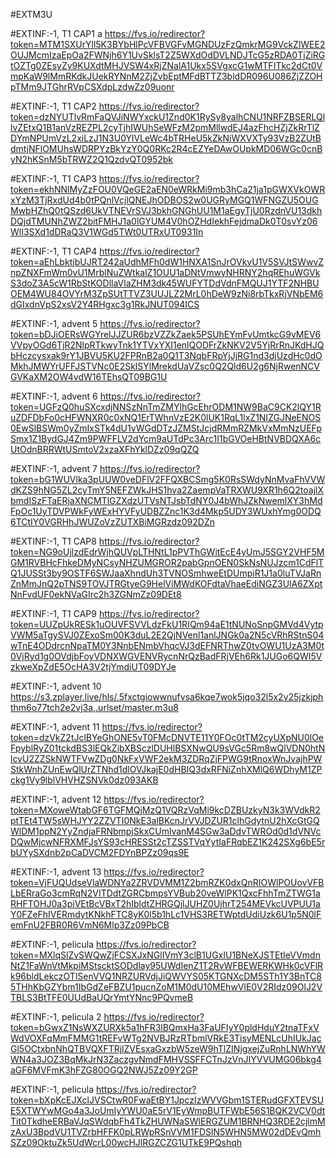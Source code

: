 #EXTM3U

#EXTINF:-1, T1 CAP1 a
https://fvs.io/redirector?token=MTM1SXUrYll5K3BYbHlPcVFBVGFvMGNDUzFzQmkrMG9VckZlWEE2OUJMcmIzaEpOa2FWNjh6Y1UvSklsT2Z5WXdOdDVLNDJTcG5zRDA0TjZiRGtOZTg0ZEsyZy9KUXdtMHJVSW4xRjZNalA1Ukx5SVgxcG1wMTFITkc2dCt0VmpKaW9lMmRKdkJUekRYNnM2ZjZvbEptMFdBTTZ3bldDR096U086ZjZZOHpTMm9JTGhrRVpCSXdpLzdwZz09uonr


#EXTINF:-1, T1 CAP2
https://fvs.io/redirector?token=dzNYUTlvRmFaQVJiNWYxckU1Znd0K1RySy8yalhCNU1NRFZBSERLQllvZEtxQ1B1anVzREZPL2cyTjhIWUhSeWFzM2pmMllwdEJ4azFhcHZjZkRrTlZDYmNPUmVzL2xiLzJ1N3U0YlVLeWc4bTRHeU5kZkNiWXVXTy93VzB2ZUtBdmtjNFlOMUhsWDRPYzBkYzY0Q0RKc2R4cEZYeDAwOUpkMD06WGc0cnByN2hKSnM5bTRWZ2Q1QzdvQT0952bk


#EXTINF:-1, T1 CAP3
https://fvs.io/redirector?token=ekhNNlMyZzFOU0VQeGE2aEN0eWRkMi9mb3hCa21ja1pGWXVkOWRxYzM3TjRxdUd4b0tPQnlVcjlQNEJhODBOS2w0UGRyMGQ1WFNGZU5OUGMwbHZhQ0tQSzd6UkVTNEVrSVJ3bkhGNGhUU1M1aEgyTjU0RzdnVU13dkhDQjdTMUNhZWZ2bitFMHJ1a0lGYUM4V0hOZHdIekhFejdmaDk0T0svYz06WlI3SXd1dDRaQ3V1WGd5TWt0UTRxUT0931In


#EXTINF:-1, T1 CAP4
https://fvs.io/redirector?token=aEhLbktjbUJRT242aUdhMFh0dW1HNXA1SnJrOVkvU1V5SVJtSWwvZnpZNXFmWm0vU1MrblNuZWtkalZ1OUU1aDNtVmwyNHRNY2hqREhuWGVkS3doZ3A5cW1RbStKODllaVlaZHM3dk45WUFYTDdVdnFMQUJ1YTF2NHBUOEM4WU84OVYrM3ZpSUtTTVZ3UUJLZ2MrL0hDeW9zNi8rbTkxRjVNbEM6dGIxdnVpS2xsV2Y4RHgxc3g1RkJNUT094ICS


#EXTINF:-1, advent 5
https://fvs.io/redirector?token=bDJiOERsWGYrelJJZUR6bzVZZkZaek5PSUhEYmFvUmtkcG9vMEV6VVpyOGd6TjR2NlpRTkwyTnk1YTVxYXI1enlQODFrZkNKV2V5YjRrRnJKdHJQbHczcysxak9rY1JBVU5KU2FPRnB2a0Q1T3NqbFRpYjJjRG1nd3djUzdHc0dOMkhJMWYrUFFJSTVNc0E2SklSYlMrekdUaVZsc0Q2Qld6U2g6NjRwenNCVGVKaXM2OW4vdW16TEhsQT09BG1U

#EXTINF:-1, advent 6
https://fvs.io/redirector?token=UGFzQ0huSXcxdjNNSzNnTmZMYlhGcEhrODM1NW9BaC9CK2lQY1RuZDFDbFo0cHFWNXR0c0xNQ1ErTWhnVzE2K0lUK1RqL1lxZ1NIZGJNeENOS0EwSlBSWm0yZmIxSTk4dU1vWGdDTzJZMStJcjdRMmRZMkVxMmNzUEFpSmx1Z1BydGJ4Zm9PWFFLV2dYcm9aUTdPc3Arc1I1bGVOeHBtNVBDQXA6cUtOdnBRRWtUSmtoV2xzaXFhYklDZz09qQZQ


#EXTINF:-1, advent 7
https://fvs.io/redirector?token=bG1WUVlka3pUUW0veDFlV2FFQXBCSmg5K0RsSWdyNnMvaFhVVWdKZS9hNG5ZL2cyTmY5NEFZWkJHS1hva2ZaempVaTRXWU9XR1h6Q2toajlXbmdISzFTaERjaXNCMTlGZXdzUTVsNTJsbTdNY0J4bWhJZkNwemlXY3hMdFpOc1UyTDVPWkFyWExHYVFyUDBZZnc1K3d4Mkp5UDY3WUxhYmg0ODQ6TCtIY0VGRHhJWUZoVzZUTXBiMGRzdz092DZn


#EXTINF:-1, T1 CAP8
https://fvs.io/redirector?token=NG9oUjlzdEdrWjhQUVpLTHNtL1pPVThGWitEcE4yUmJ5SGY2VHF5MGM1RVBHcFhkeDMyNCsyNHZUMGROR2pabGpnOEN0SkNsNUJzcm1CdFlTQ1JUSSt3by9OSTF6SWJaaXhndUh3TVNOSmhweEtDUmpiR1J1a0luTVJaRnZnMmJnQ2pTNS9TOVJTRGtyeG9HelViMWdKOFdtaVhaeEdiNGZ3UlA6ZXptNnFvdUF0ekNVaGIrc2h3ZGNmZz09DEt8


#EXTINF:-1, T1 CAP9
https://fvs.io/redirector?token=UUZpUkRESk1uOUVFSVVLdzFkU1RIQm94aE1tNUNoSnpGMVd4VytpVWM5aTgySVJ0ZExoSm00K3duL2E2QjNVenl1anlJNGk0a2N5cVRhRStnS04wTnE4ODdrcnNpaTM0Y3NnbENmbVhqcVJ3dEFNRThwZ0tvOWU1UzA3M0t0VjRyd1g0OVdjbFoyVDNXWGVENVRycnNrQzBadFRjVEh6Rk1JUGo6QWI5VzkweXpZdE5OcHA3V2tjYmdiUT09DYJe


#EXTINF:-1, advent 10
https://s3.zplayer.live/hls/,5fxctgiowwnufvsa6kqe7wok5jqo32l5x2v25jzkjphthm6o77tch2e2vj3a,.urlset/master.m3u8


#EXTINF:-1, advent 11
https://fvs.io/redirector?token=dzVkZ2tJclBYeGhONE5vT0FMcDNVTE11Y0FOc0tTM2cyUXpNU0lOeFpyblRyZ01tckdBS3lEQkZibXBSczlDUHlBSXNwQU9sVGc5Rm8wQlVDN0htNlcvU2ZZSkNWTFVwZDg0NkFxVWF2ekM3ZDRqZjFPWG9tRnoxWnJvajhPWStkWnhZUnEwQlUrZTNhd1dlOVJkajE0dHBIQ3dxRFNiZnhXMlQ6WDhyM1ZPckg1Vy9lblVHVHZSNVk0dz093AKB


#EXTINF:-1, advent 12
https://fvs.io/redirector?token=MXoweWtabGF6TGFMQjMzQ1VQRzVqMi9kcDZBUzkyN3k3WVdkR2ptTEt4TW5sWHJYY2ZZVTI0NkE3alBKcnJrVVJDZUR1clhGdytnU2hXcGtGQWlDM1ppN2YyZndjaFRNbmpjSkxCUmlvanM4SGw3aDdvTWROd0d1dVNVcDQwMjcwNFRXMFJsYS93cHRESSt2cTZSSTVqYytIaFRqbEZ1K242SXg6bE5rbUYySXdnb2pCaDVCM2FDYnBPZz09qs9E

#EXTINF:-1, advent 13
https://fvs.io/redirector?token=VjFUQUdseVlaWDNYa2ZRVDVMM1Z2bmRZK0dxQnRIOWlPOUovVFBLbERraGo3cmRqN2VITDdtZGRCbmpsYVBub20veWlPK1QxcFhhTmZTWG1aRHFTOHJ0a3piVEtBcVBxT2hIbldtZHRGQjlJUHZ0UjhrT254MEVkcUVPUU1aY0FZeFhIVERmdytKNkhFTC8yK0l5b1hLc1VHS3RETWptdUdiUzk6U1p5N0lFemFnU2FBR0R6VmN6Mlp3Zz09PbCB


#EXTINF:-1, pelicula
https://fvs.io/redirector?token=MXlqSlZvSWQwZjFCSXJxNGlIVmY3clB1UGxIU1BNeXJSTEtIeVVmdnNtZ1FaWnVtMkpiMStscktSODdlay95UWdIenZ1T2RvWFBEWERKWHk0cVFlRk96bldLekczOTlSenVVQ1NRZURVdjJiQWVYS05KTGNXcDM5STh1Y3BnTC85THhKbGZYbm1IbGdZeFBZU1pucnZoM1M0dU10MEhwVlE0V2RIdz09OlJ2VTBLS3BtTFE0UUdBaUQrYmtYNnc9PQvmeB


#EXTINF:-1, pelicula 2
https://fvs.io/redirector?token=bGwxZ1NsWXZURXk5a1hFR3lBQmxHa3FaUFIyY0pldHduY2tnaTFxVWdVOXFqMmFMMG1tREFvWTg2NVBJRzRTbmlVRkE3TisyMENLcUhIUkJacGl5OCtxbnNhQTBVQXFTRjlZVEsxaGxzbW5zeW9hTlZINjgxejZuRnhLNWhYWWN4a3JOZ3BqMkJrN3ZaczgvNmdFMHVSSFFCTnJzVnJIYVVUMG06bkg4aGF6MVFmK3hFZG80OGQ2NWJ5Zz09Y2GP


#EXTINF:-1, pelicula
https://fvs.io/redirector?token=bXpKcEJXclJVSCtwR0FwaEtBY1JpczIzWVVGbm1STERudGFXTEVSUE5XTWYwMGo4a3JoUmIyYWU0aE5rV1EyWmpBUTFWbE56S1BQK2VCV0dtTit0TkdheERBaVJqSWdqbFh4TkZHUWNaSWlERGZUM1BRNHQ3RDE2cjlmMzAxU3BpdVU1TVZrbHFFK0pLRWpRSnVVM1FDSlN5WHN5MW02dDEvQmhSZz09OktuZk5UdWcrL00wcHJlRGZCZG1UTkE9PQshqh

